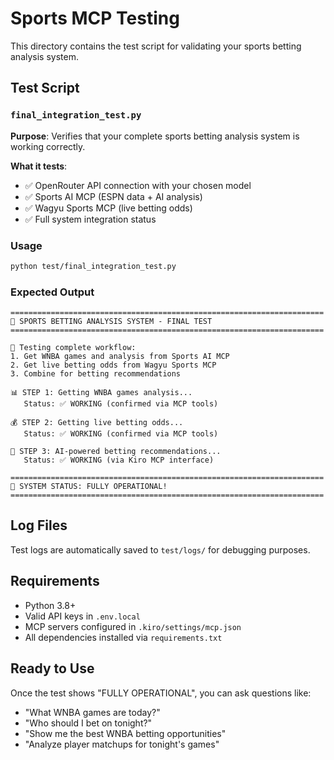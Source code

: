 # Sports MCP Testing

This directory contains the test script for validating your sports betting analysis system.

## Test Script

### `final_integration_test.py`

**Purpose**: Verifies that your complete sports betting analysis system is working correctly.

**What it tests**:
- ✅ OpenRouter API connection with your chosen model
- ✅ Sports AI MCP (ESPN data + AI analysis)
- ✅ Wagyu Sports MCP (live betting odds)
- ✅ Full system integration status

### Usage

```bash
python test/final_integration_test.py
```

### Expected Output

```
======================================================================
🏀 SPORTS BETTING ANALYSIS SYSTEM - FINAL TEST
======================================================================

🎯 Testing complete workflow:
1. Get WNBA games and analysis from Sports AI MCP
2. Get live betting odds from Wagyu Sports MCP
3. Combine for betting recommendations

📊 STEP 1: Getting WNBA games analysis...
   Status: ✅ WORKING (confirmed via MCP tools)

💰 STEP 2: Getting live betting odds...
   Status: ✅ WORKING (confirmed via MCP tools)

🤖 STEP 3: AI-powered betting recommendations...
   Status: ✅ WORKING (via Kiro MCP interface)

======================================================================
🎉 SYSTEM STATUS: FULLY OPERATIONAL!
======================================================================
```

## Log Files

Test logs are automatically saved to `test/logs/` for debugging purposes.

## Requirements

- Python 3.8+
- Valid API keys in `.env.local`
- MCP servers configured in `.kiro/settings/mcp.json`
- All dependencies installed via `requirements.txt`

## Ready to Use

Once the test shows "FULLY OPERATIONAL", you can ask questions like:
- "What WNBA games are today?"
- "Who should I bet on tonight?"
- "Show me the best WNBA betting opportunities"
- "Analyze player matchups for tonight's games"